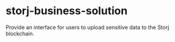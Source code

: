 # storj-business-solution
Provide an interface for users to upload sensitive data to the Storj blockchain.
